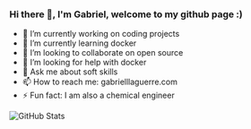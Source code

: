 ### Hi there 👋, I'm Gabriel, welcome to my github page :)

- 🔭 I’m currently working on coding projects
- 🌱 I’m currently learning docker
- 👯 I’m looking to collaborate on open source
- 🤔 I’m looking for help with docker
- 💬 Ask me about soft skills
- 📫 How to reach me: gabrielllaguerre.com
- ⚡ Fun fact: I am also a chemical engineer


![GitHub Stats](https://github-readme-stats.vercel.app/api?username=gabriellaguerre&theme=radical)
